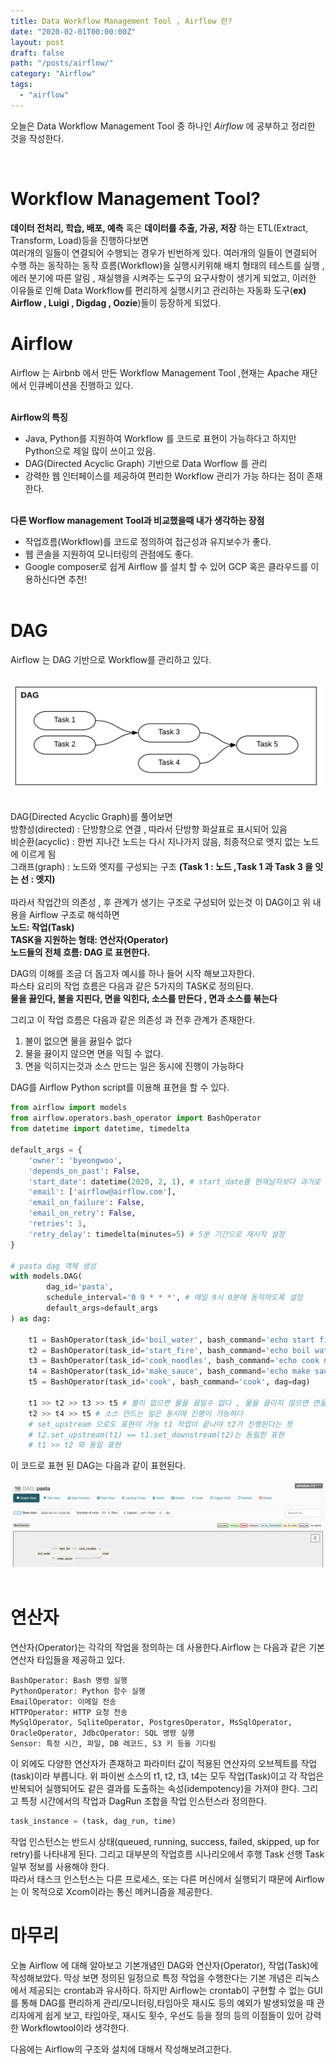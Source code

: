 ```yaml
---
title: Data Workflow Management Tool , Airflow 란?
date: "2020-02-01T00:00:00Z"
layout: post
draft: false
path: "/posts/airflow/"
category: "Airflow"
tags:
  - "airflow"
---
```

오늘은 Data Workflow Management Tool 중 하나인 *Airflow* 에 공부하고 정리한 것을 작성한다.

<br>

__Workflow Management Tool?__
===
__데이터 전처리, 학습, 배포, 예측__ 혹은 __데이터를 추출, 가공, 저장__ 하는 ETL(Extract, Transform, Load)등을 진행하다보면<br>
여러개의 일들이 연결되어 수행되는 경우가 빈번하게 있다.
여러개의 일들이 연결되어 수행 하는 동작하는 동작 흐름(Workflow)을 실행시키위해 배치 형태의 테스트를 실행 , 에러 분기에 따른 알림 , 재실행을 시켜주는 도구의 요구사항이 생기게 되었고,
이러한 이유들로 인해 Data Workflow를 편리하게 실행시키고 관리하는 자동화 도구(__ex) Airflow , Luigi , Digdag , Oozie__)들이 등장하게 되었다. 


__Airflow__
===
Airflow 는 Airbnb 에서 만든 Workflow Management Tool ,현재는 Apache 재단에서 인큐베이션을 진행하고 있다.<br><br>

__Airflow의 특징__<br>

- Java, Python를 지원하여 Workflow 를 코드로 표현이 가능하다고 하지만 Python으로 제일 많이 쓰이고 있음.
- DAG(Directed Acyclic Graph) 기반으로 Data Worflow 를 관리
- 강력한 웹 인터페이스를 제공하여 편리한 Workflow 관리가 가능 하다는 점이 존재한다.
<br><br>

__다른 Worflow management Tool과 비교했을때 내가 생각하는 장점__<br>

- 작업흐름(Workflow)를 코드로 정의하여 접근성과 유지보수가 좋다.
- 웹 콘솔을 지원하여 모니터링의 관점에도 좋다.
- Google composer로 쉽게 Airflow 를 설치 할 수 있어 GCP 혹은 클라우드를 이용하신다면 추천!
<br><br>


__DAG__
===
Airflow 는 DAG 기반으로 Workflow를 관리하고 있다.<br><br>

![DAG:](DAG.png)<br><br>

DAG(Directed Acyclic Graph)를 풀어보면<br>
방향성(directed) : 단방향으로 연결 , 따라서 단방향 화살표로 표시되어 있음<br>
비순환(acyclic) : 한번 지나간 노드는 다시 지나가지 않음, 최종적으로 엣지 없는 노드에 이르게 됨<br>
그래프(graph) : 노드와 엣지를 구성되는 구조  __(Task 1 : 노드 ,Task 1 과 Task 3 을 잇는 선 : 엣지)__<br><br>
따라서 작업간의 의존성 , 후 관계가 생기는 구조로 구성되어 있는것 이 DAG이고
위 내용을 Airflow 구조로 해석하면<br>
__노드: 작업(Task)<br>__
__TASK을 지원하는 형태: 연산자(Operator)__<br>
__노드들의 전체 흐름: DAG 로 표현한다.__<br>

DAG의 이해를 조금 더 돕고자 예시를 하나 들어 시작 해보고자한다.<br>
파스타 요리의 작업 흐름은 
다음과 같은 5가지의 TASK로 정의된다.<br>
__물을 끓인다, 불을 지핀다, 면을 익힌다, 소스를 만든다 , 면과 소스를 볶는다__<br>

그리고 이 작업 흐름은 다음과 같은 의존성 과 전후 관계가 존재한다.
1. 불이 없으면 물을 끓일수 없다
2. 물을 끓이지 않으면 면을 익힐 수 없다.
3. 면을 익히지는것과 소스 만드는 일은 동시에 진행이 가능하다

DAG를 Airflow Python script를 이용해 표현을 할 수 있다.

```python
from airflow import models
from airflow.operators.bash_operator import BashOperator
from datetime import datetime, timedelta

default_args = {
    'owner': 'byeongwoo',
    'depends_on_past': False,
    'start_date': datetime(2020, 2, 1), # start_date를 현재날자보다 과거로 설정하면, backfill(과거 데이터를 채워넣는 액션)이 진행
    'email': ['airflow@airflow.com'],
    'email_on_failure': False,
    'email_on_retry': False,
    'retries': 1,
    'retry_delay': timedelta(minutes=5) # 5분 기간으로 재시작 설정
}

# pasta dag 객체 생성
with models.DAG(
        dag_id='pasta',
        schedule_interval='0 9 * * *', # 매일 9시 0분에 동작하도록 설정
        default_args=default_args
) as dag:

    t1 = BashOperator(task_id='boil_water', bash_command='echo start fire', dag=dag)
    t2 = BashOperator(task_id='start_fire', bash_command='echo boil water', dag=dag)
    t3 = BashOperator(task_id='cook_noodles', bash_command='echo cook noodles', dag=dag)
    t4 = BashOperator(task_id='make_sauce', bash_command='echo make sauce', dag=dag)
    t5 = BashOperator(task_id='cook', bash_command='cook', dag=dag)

    t1 >> t2 >> t3 >> t5 # 불이 없으면 물을 끓일수 없다 , 물을 끓이지 않으면 면을 익힐 수 없다.
    t2 >> t4 >> t5 # 소스 만드는 일은 동시에 진행이 가능하다
    # set_upstream 으로도 표현이 가능 t1 작업이 끝나야 t2가 진행된다는 뜻
    # t2.set_upstream(t1) == t1.set_downstream(t2)는 동일한 표현
    # t1 >> t2 와 동일 표현
```
이 코드로 표현 된 DAG는 다음과 같이 표현된다.

![DAG:](dag2.png)<br><br>

__연산자__
===
연산자(Operator)는 각각의 작업을 정의하는 데 사용한다.Airflow 는 다음과 같은 기본 연산자 타입들을 제공하고 있다.
```shell script
BashOperator: Bash 명령 실행
PythonOperator: Python 함수 실행
EmailOperator: 이메일 전송
HTTPOperator: HTTP 요청 전송
MySqlOperator, SqliteOperator, PostgresOperator, MsSqlOperator, OracleOperator, JdbcOperator: SQL 명령 실행
Sensor: 특정 시간, 파일, DB 레코드, S3 키 등을 기다림
```
이 외에도 다양한 연산자가 존재하고 파라미터 값이 적용된 연산자의 오브젝트를 작업(task)이라 부릅니다.
위 파이썬 소스의 t1, t2, t3, t4는 모두 작업(Task)이고
각 작업은 반복되어 실행되어도 같은 결과를 도출하는 속성(idempotency)을 가져야 한다.
그리고 특정 시간에서의 작업과 DagRun 조합을 작업 인스턴스라 정의한다.
```python
task_instance = (task, dag_run, time)
```
작업 인스턴스는 반드시 상태(queued, running, success, failed, skipped, up for retry)를 나타내게 된다.
그리고 대부분의 작업흐름 시나리오에서 후행 Task 선행 Task 일부 정보를 사용해야 한다.<br>
따라서 태스크 인스턴스는 다른 프로세스, 또는 다른 머신에서 실행되기 때문에 Airflow는 이 목적으로 Xcom이라는 통신 메커니즘을 제공한다.

__마무리__
===
오놀 Airflow 에 대해 알아보고 기본개념인 DAG와 연산자(Operator), 작업(Task)에 작성해보았다.
막상 보면 정의된 일정으로 특정 작업을 수행한다는 기본 개념은 리눅스에서 제공되는 crontab과 유사하다.
하지만 Airflow는 crontab이 구현할 수 없는 GUI를 통해 DAG를 편리하게 관리/모니터링,타임아웃 재시도 등의 예외가 발생되었을 때 관리자에게 쉽게 보고, 타임아웃, 재시도 횟수, 우선도 등을 정의
등의 이점들이 있어 강력한 Workflowtool이라 생각한다.

다음에는 Airflow의 구조와 설치에 대해서 작성해보려고한다.